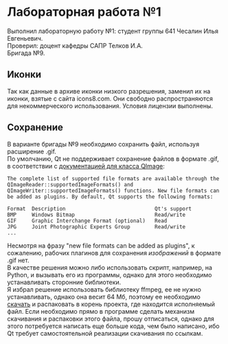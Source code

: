 # Лабораторная работа №1
Выполнил лабораторную работу №1: студент группы 641 Чесалин Илья Евгеньевич.  
Проверил: доцент кафедры САПР Телков И.А.  
Бригада №9.

## Иконки
Так как данные в архиве иконки низкого разрешения, заменил их на иконки, взятые с сайта icons8.com. Они свободно распространяются для некоммерческого использования. Условия лицензии выполнены.

## Сохранение
В варианте бригады №9 необходимо сохранить файл, используя расширение .gif.  
По умолчанию, Qt не поддерживает сохранение файлов в формате .gif, в соответствии с [документацией для класса QImage](https://doc.qt.io/qt-5/qimage.html):

```
The complete list of supported file formats are available through the QImageReader::supportedImageFormats() and QImageWriter::supportedImageFormats() functions. New file formats can be added as plugins. By default, Qt supports the following formats:

Format	Description								Qt's support
BMP		Windows Bitmap							Read/write
GIF		Graphic Interchange Format (optional)	Read
JPG		Joint Photographic Experts Group		Read/write
...
```

Несмотря на фразу "new file formats can be added as plugins", к сожалению, рабочих плагинов для сохранения *изображений* в формате .gif нет.  
В качестве решения можно либо использовать скрипт, например, на Python, и вызывать его из программы, однако для этого необходимо устанавливать сторонние библиотеки.  
Я избрал решение использовать библиотеку ffmpeg, ее не нужно устанавливать, однако она весит 64 Мб, поэтому ее необходимо [скачать](https://ffmpeg.zeranoe.com/builds/win64/static/ffmpeg-20190826-0821bc4-win64-static.zip) и распаковать в корень проекта, где находится исполняемый файл.
Если необходимо прямо в программе сделать механизм скачивания и распаковки этого файла, прошу отписаться, однако для этого потребуется написать еще больше кода, чем было написано, ибо Qt требует самостоятельной реализации скачивания по ссылкам.
